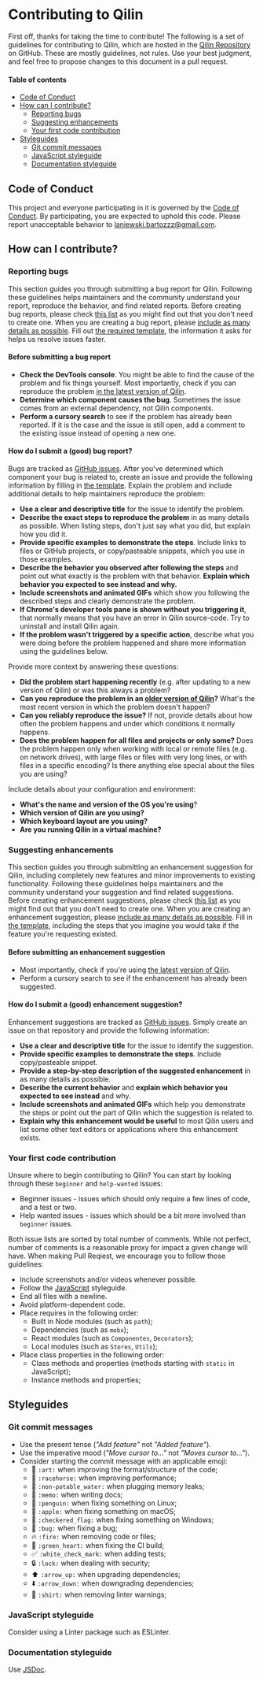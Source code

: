 # Contributing to Qilin

First off, thanks for taking the time to contribute! The following is a set of guidelines for contributing to Qilin, which are hosted in the [Qilin Repository](https://github.com/Bartozzz/Qilin) on GitHub. These are mostly guidelines, not rules. Use your best judgment, and feel free to propose changes to this document in a pull request.

#### Table of contents

* [Code of Conduct](#code-of-conduct)
* [How can I contribute?](#how-can-i-contribute)
  * [Reporting bugs](#reporting-bugs)
  * [Suggesting enhancements](#suggesting-enhancements)
  * [Your first code contribution](#your-first-code-contribution)
* [Styleguides](#styleguides)
  * [Git commit messages](#git-commit-messages)
  * [JavaScript styleguide](#javascript-styleguide)
  * [Documentation styleguide](#documentation-styleguide)

## Code of Conduct

This project and everyone participating in it is governed by the [Code of Conduct](CODE_OF_CONDUCT.md). By participating, you are expected to uphold this code. Please report unacceptable behavior to [laniewski.bartozzz@gmail.com](mailto:laniewski.bartozzz@gmail.com).

## How can I contribute?

### Reporting bugs

This section guides you through submitting a bug report for Qilin. Following these guidelines helps maintainers and the community understand your report, reproduce the behavior, and find related reports. Before creating bug reports, please check [this list](#before-submitting-a-bug-report) as you might find out that you don't need to create one. When you are creating a bug report, please [include as many details as possible](#how-do-i-submit-a-good-bug-report). Fill out [the required template](ISSUE_TEMPLATE.md), the information it asks for helps us resolve issues faster.

#### Before submitting a bug report

* **Check the DevTools console**. You might be able to find the cause of the problem and fix things yourself. Most importantly, check if you can reproduce the problem [in the latest version of Qilin](https://github.com/Bartozzz/Qilin/releases).
* **Determine which component causes the bug**. Sometimes the issue comes from an external dependency, not Qilin components.
* **Perform a cursory search** to see if the problem has already been reported. If it is the case and the issue is still open, add a comment to the existing issue instead of opening a new one.

#### How do I submit a (good) bug report?

Bugs are tracked as [GitHub issues](https://guides.github.com/features/issues/). After you've determined which component your bug is related to, create an issue and provide the following information by filling in [the template](ISSUE_TEMPLATE.md). Explain the problem and include additional details to help maintainers reproduce the problem:

* **Use a clear and descriptive title** for the issue to identify the problem.
* **Describe the exact steps to reproduce the problem** in as many details as possible. When listing steps, don't just say what you did, but explain how you did it.
* **Provide specific examples to demonstrate the steps**. Include links to files or GitHub projects, or copy/pasteable snippets, which you use in those examples.
* **Describe the behavior you observed after following the steps** and point out what exactly is the problem with that behavior. **Explain which behavior you expected to see instead and why.**
* **Include screenshots and animated GIFs** which show you following the described steps and clearly demonstrate the problem.
* **If Chrome's developer tools pane is shown without you triggering it**, that normally means that you have an error in Qilin source-code. Try to uninstall and install Qilin again.
* **If the problem wasn't triggered by a specific action**, describe what you were doing before the problem happened and share more information using the guidelines below.

Provide more context by answering these questions:

* **Did the problem start happening recently** (e.g. after updating to a new version of Qilin) or was this always a problem?
* **Can you reproduce the problem in an [older version of Qilin](https://github.com/Bartozzz/Qilin/releases)?** What's the most recent version in which the problem doesn't happen?
* **Can you reliably reproduce the issue?** If not, provide details about how often the problem happens and under which conditions it normally happens.
* **Does the problem happen for all files and projects or only some?** Does the problem happen only when working with local or remote files (e.g. on network drives), with large files or files with very long lines, or with files in a specific encoding? Is there anything else special about the files you are using?

Include details about your configuration and environment:

* **What's the name and version of the OS you're using**?
* **Which version of Qilin are you using?**
* **Which keyboard layout are you using?**
* **Are you running Qilin in a virtual machine?**

### Suggesting enhancements

This section guides you through submitting an enhancement suggestion for Qilin, including completely new features and minor improvements to existing functionality. Following these guidelines helps maintainers and the community understand your suggestion and find related suggestions. Before creating enhancement suggestions, please check [this list](#before-submitting-an-enhancement-suggestion) as you might find out that you don't need to create one. When you are creating an enhancement suggestion, please [include as many details as possible](#how-do-i-submit-a-good-enhancement-suggestion). Fill in [the template](ISSUE_TEMPLATE.md), including the steps that you imagine you would take if the feature you're requesting existed.

#### Before submitting an enhancement suggestion

* Most importantly, check if you're using [the latest version of Qilin](https://github.com/Bartozzz/Qilin/releases).
* Perform a cursory search to see if the enhancement has already been suggested.

#### How do I submit a (good) enhancement suggestion?

Enhancement suggestions are tracked as [GitHub issues](https://guides.github.com/features/issues/). Simply create an issue on that repository and provide the following information:

* **Use a clear and descriptive title** for the issue to identify the suggestion.
* **Provide specific examples to demonstrate the steps**. Include copy/pasteable snippet.
* **Provide a step-by-step description of the suggested enhancement** in as many details as possible.
* **Describe the current behavior** and **explain which behavior you expected to see instead** and why.
* **Include screenshots and animated GIFs** which help you demonstrate the steps or point out the part of Qilin which the suggestion is related to.
* **Explain why this enhancement would be useful** to most Qilin users and list some other text editors or applications where this enhancement exists.

### Your first code contribution

Unsure where to begin contributing to Qilin? You can start by looking through these `beginner` and `help-wanted` issues:

* Beginner issues - issues which should only require a few lines of code, and a test or two.
* Help wanted issues - issues which should be a bit more involved than `beginner` issues.

Both issue lists are sorted by total number of comments. While not perfect, number of comments is a reasonable proxy for impact a given change will have. When making Pull Reqiest, we encourage you to follow those guidelines:

* Include screenshots and/or videos whenever possible.
* Follow the [JavaScript](#javascript-styleguide) styleguide.
* End all files with a newline.
* Avoid platform-dependent code.
* Place requires in the following order:
    * Built in Node modules (such as `path`);
    * Dependencies (such as `mobx`);
    * React modules (such as `Componentes`, `Decorators`);
    * Local modules (such as `Stores`, `Utils`);
* Place class properties in the following order:
    * Class methods and properties (methods starting with `static` in JavaScript);
    * Instance methods and properties;

## Styleguides

### Git commit messages

* Use the present tense (*"Add feature"* not *"Added feature"*).
* Use the imperative mood (*"Move cursor to..."* not *"Moves cursor to..."*).
* Consider starting the commit message with an applicable emoji:
    * :art: `:art:` when improving the format/structure of the code;
    * :racehorse: `:racehorse:` when improving performance;
    * :non-potable_water: `:non-potable_water:` when plugging memory leaks;
    * :memo: `:memo:` when writing docs;
    * :penguin: `:penguin:` when fixing something on Linux;
    * :apple: `:apple:` when fixing something on macOS;
    * :checkered_flag: `:checkered_flag:` when fixing something on Windows;
    * :bug: `:bug:` when fixing a bug;
    * :fire: `:fire:` when removing code or files;
    * :green_heart: `:green_heart:` when fixing the CI build;
    * :white_check_mark: `:white_check_mark:` when adding tests;
    * :lock: `:lock:` when dealing with security;
    * :arrow_up: `:arrow_up:` when upgrading dependencies;
    * :arrow_down: `:arrow_down:` when downgrading dependencies;
    * :shirt: `:shirt:` when removing linter warnings;

### JavaScript styleguide

Consider using a Linter package such as ESLinter.

### Documentation styleguide

Use [JSDoc](http://usejsdoc.org/).
